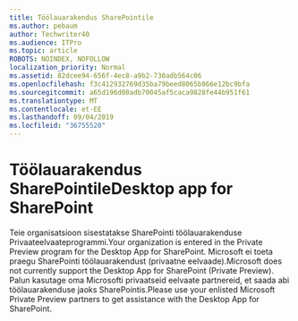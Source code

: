 ```yaml
---
title: Töölauarakendus SharePointile
ms.author: pebaum
author: Techwriter40
ms.audience: ITPro
ms.topic: article
ROBOTS: NOINDEX, NOFOLLOW
localization_priority: Normal
ms.assetid: 82dcee94-656f-4ec8-a9b2-730adb564c06
ms.openlocfilehash: f3c412932769d35ba79beed8065b866e12bc9bfa
ms.sourcegitcommit: a65d196d00adb70045af5caca9828fe44b951f61
ms.translationtype: MT
ms.contentlocale: et-EE
ms.lasthandoff: 09/04/2019
ms.locfileid: "36755520"
---
```

# <a name="desktop-app-for-sharepoint"></a><span data-ttu-id="f7a48-102">Töölauarakendus SharePointile</span><span class="sxs-lookup"><span data-stu-id="f7a48-102">Desktop app for SharePoint</span></span>

<span data-ttu-id="f7a48-103">Teie organisatsioon sisestatakse SharePointi töölauarakenduse Privaateelvaateprogrammi.</span><span class="sxs-lookup"><span data-stu-id="f7a48-103">Your organization is entered in the Private Preview program for the Desktop App for SharePoint.</span></span> <span data-ttu-id="f7a48-104">Microsoft ei toeta praegu SharePointi töölauarakendust (privaatne eelvaade).</span><span class="sxs-lookup"><span data-stu-id="f7a48-104">Microsoft does not currently support the Desktop App for SharePoint (Private Preview).</span></span> <span data-ttu-id="f7a48-105">Palun kasutage oma Microsofti privaatseid eelvaate partnereid, et saada abi töölauarakenduse jaoks SharePointis.</span><span class="sxs-lookup"><span data-stu-id="f7a48-105">Please use your enlisted Microsoft Private Preview partners to get assistance with the Desktop App for SharePoint.</span></span>
